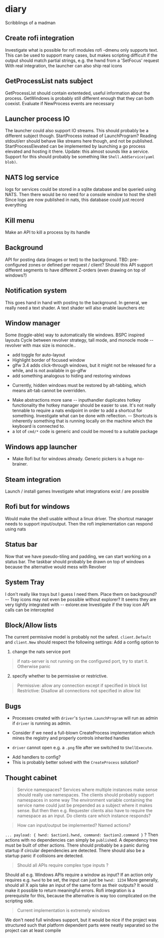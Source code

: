 # diary

Scribblings of a madman

## Create rofi integration

Investigate what is possible for rofi modules
rofi -dmenu only supports text. This can be used to support many cases,
but makes scripting difficult if the output should match partial strings, e.g. the hwnd from a 'SetFocus' request
With real integration, the launcher can also ship real icons

## GetProcessList nats subject

GetProcessList should contain extenteded, useful information
about the process. GetWindows is probably still different enough
that they can both coexist.
Evaluate if NewProcess events are necessary

## Launcher process IO

The launcher could also support IO streams. This should probably be a different subject though.
StartProcess instead of LaunchProgram? Reading stdout/err should behave like streams here though, and not be published.
StartProcessElevated can be implemented by launching a go process elevated and hosting it there.
Update: this almost sounds like a service. Support for this should probably be something like `Shell.AddService(yaml blob)`.

## NATS log service

logs for services could be stored in a sqlite database
and be queried using NATS. Then there would be no need
for a console window to host the shell
Since logs are now published in nats, this database could just record everything

## Kill menu

Make an API to kill a process by its handle

## Background

API for posting data (images or text) to the background. TBD: pre-configured zones or defined per request / client?
Should this API support different segments to have different Z-orders (even drawing on top of windows?)

## Notification system 

This goes hand in hand with posting to the background. In general, we really need a text shader.
A text shader will also enable launchers etc

## Window manager

Some (toggle-able) way to automatically tile windows. BSPC inspired layouts
Cycle between revolver strategy, tall mode, and monocle mode -- revolver with max size is monocle..

* add toggle for auto-layout
* Highlight border of focused window 
* glfw 3.4 adds click-through windows, but it might not be released for a while, and is not available in go-glfw
* add something analogous to hiding and restoring windows 
- Currently, hidden windows must be restored by alt-tabbing, which means alt-tab cannot be overridden.

* Make abstractions more sane -- inputhandler duplicates hotkey functionality
the hotkey manager should be easier to use. It's not really tennable to require a nats endpoint 
in order to add a shortcut for something. Investigate what can be done with reflection.
-- Shortcuts is inherently something that is running locally on the machine which the keyboard is connected to. 
* a lot of `cmd/*` code is generic and could be moved to a suitable package

## Windows app launcher 
* Make Rofi but for windows already. Generic pickers is a huge no-brainer.

## Steam integration

Launch / install games
Investigate what integrations exist / are possible

## Rofi but for windows

Would make the shell usable without a linux driver. The shortcut manager needs to support input/output. Then the rofi implementation can respond using nats

## Status bar 
Now that we have pseudo-tiling and padding, we can start working on a status bar. 
The taskbar should probably be drawn on top of windows because the alternative would mess with Revolver

## System Tray

I don't really like trays but I guess I need them. Place them on background?
-- Tray icons may not even be possible without explorer? It seems they are very tightly integrated with 
-- exlorer.exe Investigate if the tray icon API calls can be intercepted

## Block/Allow lists 

The current permissive model is probably not the safest.
`client.Default` and `client.New` should respect the following settings:
Add a config option to 
1. change the nats service port 
> if nats-server is not running on the configured port, try to start it. Otherwise panic
2. specify whether to be permissive or restrictive. 
> Permissive: allow any connection except if specified in block list
> Restrictive: Disallow all connections not specified in allow list

## Bugs 

* Processes created with `driver`'s `System.LaunchProgram` will run as admin if `driver` is running as admin.
- Consider if we need a full-blown CreateProcess implementation which mines the registry and properly controls inherited handles
* `driver` cannot open e.g. a `.png` file after we switched to `ShellExecute`.
- Add handlers to config?
- This is probably better solved with the `CreateProcess` solution?

## Thought cabinet

> Service namespaces?
> Services where multiple instances make sense should really use namespaces. The clients should probably support namespaces in some way
> The environment variable containing the service name could just be prepended as a subject where it makes sense. But then
> then e.g. Requester clients also have to require the namespace as an input. Do clients care which instance responds?

> How can input/output be implemented? Named actions?

`... payload: { hwnd: $action1.hwnd, command: $action2.command }` ?
Then actions with no dependencies can simply be `publish`ed. A dependency tree must be built of other actions.
There should probably be a panic during startup if circular dependencies are detected.
There should also be a startup panic if collisions are detected.

> Should all APIs require complex type inputs ?

Should all e.g. Windows APIs require a window as input? If an action only requires e.g. `hwnd` to be set, the input can just be `hwnd: 1234`
More generally, should all X apis take an input of the same form as their outputs? It would make it possible to return meaningful errors.
Rofi integration is a prerequisite for this, because the alternative is way too complicated on the scripting side.

> Current implementation is extremely windows 

We don't need full windows support, but it would be nice if the project was structured such that platform dependent parts were neatly separated 
so the project can at least compile
